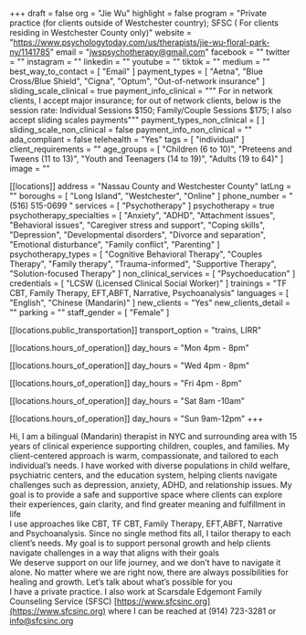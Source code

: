 +++
draft = false
org = "Jie Wu"
highlight = false
program = "Private practice (for clients outside of Westchester country); SFSC ( For clients residing in Westchester County only)"
website = "https://www.psychologytoday.com/us/therapists/jie-wu-floral-park-ny/1141785"
email = "jwspsychotherapy@gmail.com"
facebook = ""
twitter = ""
instagram = ""
linkedin = ""
youtube = ""
tiktok = ""
medium = ""
best_way_to_contact = [ "Email" ]
payment_types = [
  "Aetna",
  "Blue Cross/Blue Shield",
  "Cigna",
  "Optum",
  "Out-of-network insurance"
]
sliding_scale_clinical = true
payment_info_clinical = """
For in network clients, I accept major insurance; for out of network clients, below is the session rate: 
Individual Sessions $150; Family/Couple Sessions $175; I also accept sliding scales payments"""
payment_types_non_clinical = [ ]
sliding_scale_non_clinical = false
payment_info_non_clinical = ""
ada_compliant = false
telehealth = "Yes"
tags = [ "individual" ]
client_requirements = ""
age_groups = [
  "Children (6 to 10)",
  "Preteens and Tweens (11 to 13)",
  "Youth and Teenagers (14 to 19)",
  "Adults (19 to 64)"
]
image = ""

[[locations]]
address = "Nassau County and Westchester County"
latLng = ""
boroughs = [ "Long Island", "Westchester", "Online" ]
phone_number = "(516) 515-0699 "
services = [ "Psychotherapy" ]
psychotherapy = true
psychotherapy_specialties = [
  "Anxiety",
  "ADHD",
  "Attachment issues",
  "Behavioral issues",
  "Caregiver stress and support",
  "Coping skills",
  "Depression",
  "Developmental disorders",
  "Divorce and separation",
  "Emotional disturbance",
  "Family conflict",
  "Parenting"
]
psychotherapy_types = [
  "Cognitive Behavioral Therapy",
  "Couples Therapy",
  "Family therapy",
  "Trauma-informed",
  "Supportive Therapy",
  "Solution-focused Therapy"
]
non_clinical_services = [ "Psychoeducation" ]
credentials = [ "LCSW (Licensed Clinical Social Worker)" ]
trainings = "TF CBT, Family Therapy, EFT,ABFT, Narrative, Psychoanalysis"
languages = [ "English", "Chinese (Mandarin)" ]
new_clients = "Yes"
new_clients_detail = ""
parking = ""
staff_gender = [ "Female" ]

  [[locations.public_transportation]]
  transport_option = "trains, LIRR"

  [[locations.hours_of_operation]]
  day_hours = "Mon 4pm - 8pm"

  [[locations.hours_of_operation]]
  day_hours = "Wed 4pm - 8pm"

  [[locations.hours_of_operation]]
  day_hours = "Fri 4pm - 8pm"

  [[locations.hours_of_operation]]
  day_hours = "Sat 8am -10am"

  [[locations.hours_of_operation]]
  day_hours = "Sun 9am-12pm"
+++

Hi, I am a bilingual (Mandarin) therapist in NYC and surrounding area with 15 years of clinical experience supporting children, couples, and families. My client-centered approach is warm, compassionate, and tailored to each individual’s needs. I have worked with diverse populations in child welfare, psychiatric centers, and the education system, helping clients navigate challenges such as depression, anxiety, ADHD, and relationship issues. My goal is to provide a safe and supportive space where clients can explore their experiences, gain clarity, and find greater meaning and fulfillment in life <br>
I use approaches like CBT, TF CBT, Family Therapy, EFT,ABFT, Narrative and Psychoanalysis. Since no single method fits all, I tailor therapy to each client’s needs. My goal is to support personal growth and help clients navigate challenges in a way that aligns with their goals <br>
We deserve support on our life journey, and we don’t have to navigate it alone. No matter where we are right now, there are always possibilities for healing and growth. Let’s talk about what’s possible for you <br>
I have a private practice.  I also work at Scarsdale Edgemont Family Counseling Service (SFSC) [https://www.sfcsinc.org](https://www.sfcsinc.org) where I can be reached at (914) 723-3281 or [info@sfcsinc.org](mailto:info@sfcsinc.org)
